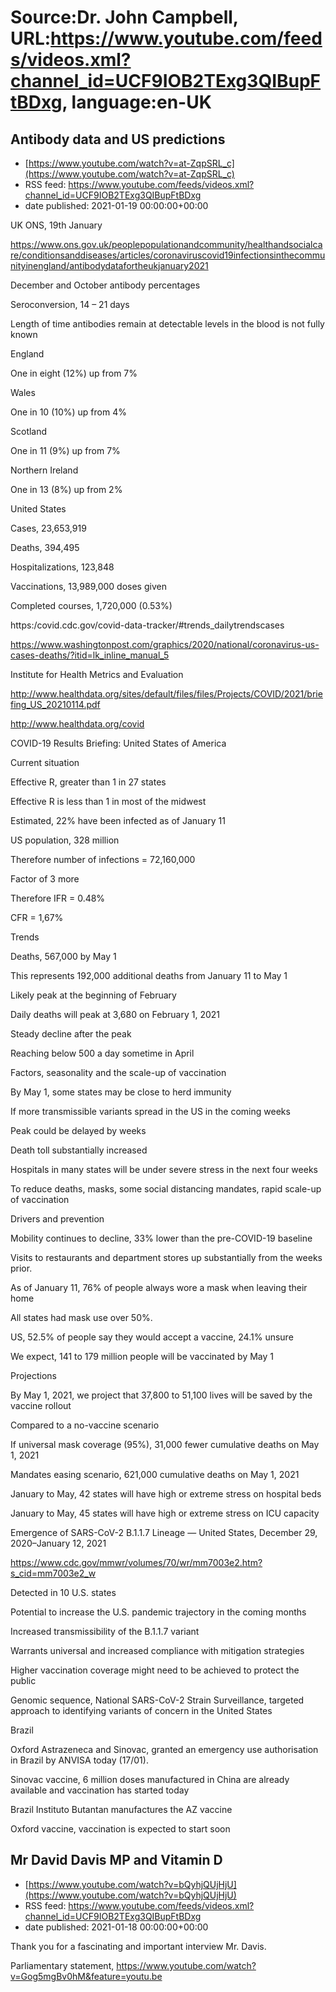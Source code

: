 # Source:Dr. John Campbell, URL:https://www.youtube.com/feeds/videos.xml?channel_id=UCF9IOB2TExg3QIBupFtBDxg, language:en-UK

## Antibody data and US predictions
 - [https://www.youtube.com/watch?v=at-ZqpSRL_c](https://www.youtube.com/watch?v=at-ZqpSRL_c)
 - RSS feed: https://www.youtube.com/feeds/videos.xml?channel_id=UCF9IOB2TExg3QIBupFtBDxg
 - date published: 2021-01-19 00:00:00+00:00

UK
ONS, 19th January

https://www.ons.gov.uk/peoplepopulationandcommunity/healthandsocialcare/conditionsanddiseases/articles/coronaviruscovid19infectionsinthecommunityinengland/antibodydatafortheukjanuary2021

December and October antibody percentages

Seroconversion, 14 – 21 days

Length of time antibodies remain at detectable levels in the blood is not fully known

England

One in eight (12%) up from 7%

Wales

One in 10 (10%) up from 4%

Scotland

One in 11 (9%) up from 7%

Northern Ireland

One in 13 (8%) up from 2%

United States

Cases, 23,653,919

Deaths, 394,495

Hospitalizations, 123,848

Vaccinations, 13,989,000 doses given

Completed courses, 1,720,000 (0.53%)

https:/covid.cdc.gov/covid-data-tracker/#trends_dailytrendscases

https://www.washingtonpost.com/graphics/2020/national/coronavirus-us-cases-deaths/?itid=lk_inline_manual_5

Institute for Health Metrics and Evaluation

http://www.healthdata.org/sites/default/files/files/Projects/COVID/2021/briefing_US_20210114.pdf

http://www.healthdata.org/covid

COVID-19 Results Briefing: United States of America 

Current situation 

Effective R, greater than 1 in 27 states

Effective R is less than 1 in most of the midwest

Estimated, 22% have been infected as of January 11

US population, 328 million

Therefore number of infections = 72,160,000

Factor of 3 more

Therefore IFR = 0.48%

CFR = 1,67%

Trends

Deaths, 567,000 by May 1

This represents 192,000 additional deaths from January 11 to May 1

Likely peak at the beginning of February

Daily deaths will peak at 3,680 on February 1, 2021

Steady decline after the peak

Reaching below 500 a day sometime in April

Factors, seasonality and the scale-up of vaccination

By May 1, some states may be close to herd immunity

If more transmissible variants spread in the US in the coming weeks

Peak could be delayed by weeks

Death toll substantially increased

Hospitals in many states will be under severe stress in the next four weeks

To reduce deaths, masks, some social distancing mandates, rapid scale-up of vaccination

Drivers and prevention

Mobility continues to decline, 33% lower than the pre-COVID-19 baseline

Visits to restaurants and department stores up substantially from the weeks prior.

As of January 11, 76% of people always wore a mask when leaving their home

All states had mask use over 50%. 

US, 52.5% of people say they would accept a vaccine, 24.1% unsure

We expect, 141 to 179 million people will be vaccinated by May 1

Projections 

By May 1, 2021, we project that 37,800 to 51,100 lives will be saved by the vaccine rollout

Compared to a no-vaccine scenario

If universal mask coverage (95%), 31,000 fewer cumulative deaths on May 1, 2021

Mandates easing scenario, 621,000 cumulative deaths on May 1, 2021

January to May, 42 states will have high or extreme stress on hospital beds

January to May, 45 states will have high or extreme stress on ICU capacity


Emergence of SARS-CoV-2 B.1.1.7 Lineage — United States, December 29, 2020–January 12, 2021

https://www.cdc.gov/mmwr/volumes/70/wr/mm7003e2.htm?s_cid=mm7003e2_w


Detected in 10 U.S. states

Potential to increase the U.S. pandemic trajectory in the coming months

Increased transmissibility of the B.1.1.7 variant

Warrants universal and increased compliance with mitigation strategies

Higher vaccination coverage might need to be achieved to protect the public

Genomic sequence, National SARS-CoV-2 Strain Surveillance, targeted approach to identifying variants of 
concern in the United States

Brazil

Oxford Astrazeneca and Sinovac, granted an emergency use authorisation in Brazil by ANVISA today (17/01).
 
Sinovac vaccine, 6 million doses manufactured in China are already available and vaccination has started today

Brazil Instituto Butantan manufactures the AZ vaccine

Oxford vaccine, vaccination is expected to start soon

## Mr David Davis MP and Vitamin D
 - [https://www.youtube.com/watch?v=bQyhjQUjHjU](https://www.youtube.com/watch?v=bQyhjQUjHjU)
 - RSS feed: https://www.youtube.com/feeds/videos.xml?channel_id=UCF9IOB2TExg3QIBupFtBDxg
 - date published: 2021-01-18 00:00:00+00:00

Thank you for a fascinating and important interview Mr. Davis.

Parliamentary statement, https://www.youtube.com/watch?v=Gog5mgBv0hM&feature=youtu.be

